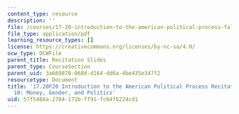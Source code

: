 ```yaml
---
content_type: resource
description: ''
file: /courses/17-20-introduction-to-the-american-political-process-fall-2020/57f5488a2784171bff91fc64f6224cd1_MIT17_20F20_rec10.pdf
file_type: application/pdf
learning_resource_types: []
license: https://creativecommons.org/licenses/by-nc-sa/4.0/
ocw_type: OCWFile
parent_title: Recitation Slides
parent_type: CourseSection
parent_uid: 3a669878-068d-d164-dd6a-4be435e347f2
resourcetype: Document
title: '17.20F20 Introduction to the American Political Process Recitation Slides
  10: Money, Gender, and Politics'
uid: 57f5488a-2784-171b-ff91-fc64f6224cd1
---
```

